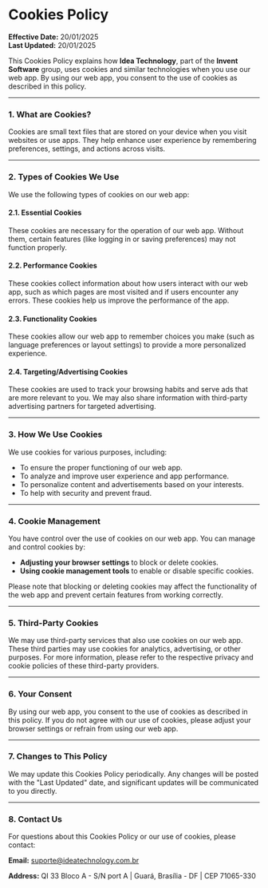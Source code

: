# **Cookies Policy**

**Effective Date:** 20/01/2025  
**Last Updated:** 20/01/2025

This Cookies Policy explains how **Idea Technology**, part of the **Invent Software** group, uses cookies and similar technologies when you use our web app. By using our web app, you consent to the use of cookies as described in this policy.

---

### **1. What are Cookies?**  
Cookies are small text files that are stored on your device when you visit websites or use apps. They help enhance user experience by remembering preferences, settings, and actions across visits.

---

### **2. Types of Cookies We Use**

We use the following types of cookies on our web app:

#### **2.1. Essential Cookies**  
These cookies are necessary for the operation of our web app. Without them, certain features (like logging in or saving preferences) may not function properly.

#### **2.2. Performance Cookies**  
These cookies collect information about how users interact with our web app, such as which pages are most visited and if users encounter any errors. These cookies help us improve the performance of the app.

#### **2.3. Functionality Cookies**  
These cookies allow our web app to remember choices you make (such as language preferences or layout settings) to provide a more personalized experience.

#### **2.4. Targeting/Advertising Cookies**  
These cookies are used to track your browsing habits and serve ads that are more relevant to you. We may also share information with third-party advertising partners for targeted advertising.

---

### **3. How We Use Cookies**  
We use cookies for various purposes, including:  
- To ensure the proper functioning of our web app.  
- To analyze and improve user experience and app performance.  
- To personalize content and advertisements based on your interests.  
- To help with security and prevent fraud.

---

### **4. Cookie Management**  
You have control over the use of cookies on our web app. You can manage and control cookies by:  
- **Adjusting your browser settings** to block or delete cookies.  
- **Using cookie management tools** to enable or disable specific cookies.

Please note that blocking or deleting cookies may affect the functionality of the web app and prevent certain features from working correctly.

---

### **5. Third-Party Cookies**  
We may use third-party services that also use cookies on our web app. These third parties may use cookies for analytics, advertising, or other purposes. For more information, please refer to the respective privacy and cookie policies of these third-party providers.

---

### **6. Your Consent**  
By using our web app, you consent to the use of cookies as described in this policy. If you do not agree with our use of cookies, please adjust your browser settings or refrain from using our web app.

---

### **7. Changes to This Policy**  
We may update this Cookies Policy periodically. Any changes will be posted with the "Last Updated" date, and significant updates will be communicated to you directly.

---

### **8. Contact Us**  
For questions about this Cookies Policy or our use of cookies, please contact:

**Email:** suporte@ideatechnology.com.br  

**Address:** QI 33 Bloco A - S/N port A | Guará, Brasília - DF | CEP 71065-330  
